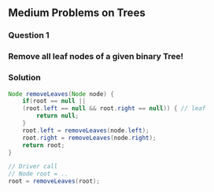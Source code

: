 ## Medium Problems on Trees

### Question 1
### Remove all leaf nodes of a given binary Tree!

### Solution
```java
Node removeLeaves(Node node) {
    if(root == null ||
    (root.left == null && root.right == null)) { // leaf
        return null;
    }
    root.left = removeLeaves(node.left);
    root.right = removeLeaves(node.right);
    return root;
}

// Driver call
// Node root = ..
root = removeLeaves(root);
```

